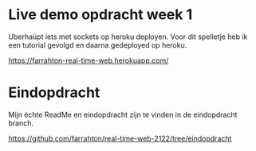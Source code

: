 # Live demo opdracht week 1 
Uberhaüpt iets met sockets op heroku deployen. Voor dit spelletje heb ik een tutorial gevolgd en daarna gedeployed op heroku.

https://farrahton-real-time-web.herokuapp.com/

# Eindopdracht
Mijn échte ReadMe en eindopdracht zijn te vinden in de eindopdracht branch.

https://github.com/farrahton/real-time-web-2122/tree/eindopdracht

